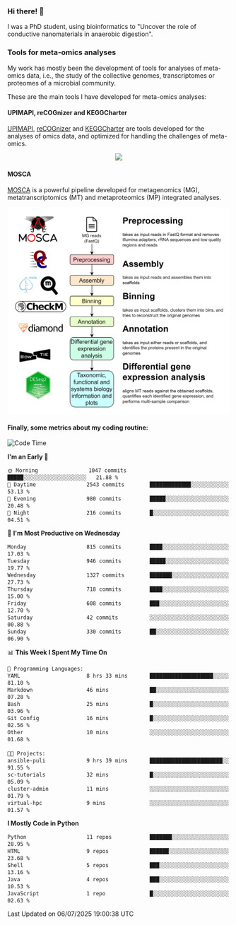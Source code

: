 ### Hi there! 👋

I was a PhD student, using bioinformatics to "Uncover the role of conductive nanomaterials in anaerobic digestion".

### Tools for meta-omics analyses

My work has mostly been the development of tools for analyses of meta-omics data, i.e., the study of the collective genomes, transcriptomes or proteomes of a microbial community.

These are the main tools I have developed for meta-omics analyses:

#### UPIMAPI, reCOGnizer and KEGGCharter

[UPIMAPI](https://github.com/iquasere/UPIMAPI), [reCOGnizer](https://github.com/iquasere/reCOGnizer) and [KEGGCharter](https://github.com/iquasere/KEGGCharter) are tools developed for the analyses of omics data, and optimized for handling the challenges of meta-omics.

<p align="center">
    <img src="assets/annotation_paper.png">
</p>

#### MOSCA

[MOSCA](https://github.com/iquasere/MOSCA) is a powerful pipeline developed for metagenomics (MG), metatranscriptomics (MT) and metaproteomics (MP) integrated analyses.

<p align="center">
    <img src="assets/mosca_workflow.png" align="center" width="700">
</p>


#### Finally, some metrics about my coding routine:

<!--START_SECTION:waka-->
![Code Time](http://img.shields.io/badge/Code%20Time-971%20hrs%2056%20mins-blue)

**I'm an Early 🐤** 

```text
🌞 Morning                1047 commits        █████░░░░░░░░░░░░░░░░░░░░   21.88 % 
🌆 Daytime                2543 commits        █████████████░░░░░░░░░░░░   53.13 % 
🌃 Evening                980 commits         █████░░░░░░░░░░░░░░░░░░░░   20.48 % 
🌙 Night                  216 commits         █░░░░░░░░░░░░░░░░░░░░░░░░   04.51 % 
```
📅 **I'm Most Productive on Wednesday** 

```text
Monday                   815 commits         ████░░░░░░░░░░░░░░░░░░░░░   17.03 % 
Tuesday                  946 commits         █████░░░░░░░░░░░░░░░░░░░░   19.77 % 
Wednesday                1327 commits        ███████░░░░░░░░░░░░░░░░░░   27.73 % 
Thursday                 718 commits         ████░░░░░░░░░░░░░░░░░░░░░   15.00 % 
Friday                   608 commits         ███░░░░░░░░░░░░░░░░░░░░░░   12.70 % 
Saturday                 42 commits          ░░░░░░░░░░░░░░░░░░░░░░░░░   00.88 % 
Sunday                   330 commits         ██░░░░░░░░░░░░░░░░░░░░░░░   06.90 % 
```


📊 **This Week I Spent My Time On** 

```text
💬 Programming Languages: 
YAML                     8 hrs 33 mins       ████████████████████░░░░░   81.10 % 
Markdown                 46 mins             ██░░░░░░░░░░░░░░░░░░░░░░░   07.28 % 
Bash                     25 mins             █░░░░░░░░░░░░░░░░░░░░░░░░   03.96 % 
Git Config               16 mins             █░░░░░░░░░░░░░░░░░░░░░░░░   02.56 % 
Other                    10 mins             ░░░░░░░░░░░░░░░░░░░░░░░░░   01.68 % 

🐱‍💻 Projects: 
ansible-puli             9 hrs 39 mins       ███████████████████████░░   91.55 % 
sc-tutorials             32 mins             █░░░░░░░░░░░░░░░░░░░░░░░░   05.09 % 
cluster-admin            11 mins             ░░░░░░░░░░░░░░░░░░░░░░░░░   01.79 % 
virtual-hpc              9 mins              ░░░░░░░░░░░░░░░░░░░░░░░░░   01.57 % 
```

**I Mostly Code in Python** 

```text
Python                   11 repos            ███████░░░░░░░░░░░░░░░░░░   28.95 % 
HTML                     9 repos             ██████░░░░░░░░░░░░░░░░░░░   23.68 % 
Shell                    5 repos             ███░░░░░░░░░░░░░░░░░░░░░░   13.16 % 
Java                     4 repos             ███░░░░░░░░░░░░░░░░░░░░░░   10.53 % 
JavaScript               1 repo              █░░░░░░░░░░░░░░░░░░░░░░░░   02.63 % 
```




 Last Updated on 06/07/2025 19:00:38 UTC
<!--END_SECTION:waka-->

